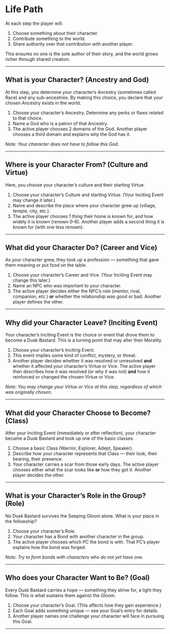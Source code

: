 # **Life Path**

At each step the player will:

1. Choose something about their character.
2. Contribute something to the world.
3. Share authority over that contribution with another player.

This ensures no one is the sole author of their story, and the world grows richer through shared creation.

---

## **What is your Character? (Ancestry and God)**

At this step, you determine your character’s Ancestry (sometimes called Race) and any sub-ancestries. By making this choice, you declare that your chosen Ancestry exists in the world.

1. Choose your character’s Ancestry. Determine any perks or flaws related to that choice.
2. Name a God who is a patron of that Ancestry.
3. The active player chooses 2 domains of the God. Another player chooses a third domain and explains why the God has it.

*Note: Your character does not have to follow this God.*

---

## **Where is your Character From? (Culture and Virtue)**

Here, you choose your character’s culture and their starting Virtue.

1. Choose your character’s Culture and starting Virtue. (Your Inciting Event may change it later.)
2. Name and describe the place where your character grew up (village, temple, city, etc.).
3. The active player chooses 1 thing their home is known for, and how widely it is known (renown 0–6). Another player adds a second thing it is known for (with one less renown).

---

## **What did your Character Do? (Career and Vice)**

As your character grew, they took up a profession — something that gave them meaning or put food on the table.

1. Choose your character’s Career and Vice. (Your Inciting Event may change this later.)
2. Name an NPC who was important to your character.
3. The active player decides either the NPC’s role (mentor, rival, companion, etc.) **or** whether the relationship was good or bad. Another player defines the other.

---

## **Why did your Character Leave? (Inciting Event)**

Your character’s Inciting Event is the choice or event that drove them to become a Dusk Bastard. This is a turning point that may alter their Morality.

1. Choose your character’s Inciting Event.
2. This event implies some kind of conflict, mystery, or threat.
3. Another player decides whether it was resolved or unresolved **and** whether it affected your character’s Virtue or Vice. The active player then describes how it was resolved (or why it was not) **and** how it reinforced or changed the chosen Virtue or Vice.

*Note: You may change your Virtue or Vice at this step, regardless of which was originally chosen.*

---

## **What did your Character Choose to Become? (Class)**

After your Inciting Event (immediately or after reflection), your character became a Dusk Bastard and took up one of the basic classes.

1. Choose a basic Class (Warrior, Explorer, Adept, Speaker).
2. Describe how your character represents that Class — their look, their bearing, their presence.
3. Your character carries a scar from those early days. The active player chooses either what the scar looks like **or** how they got it. Another player decides the other.

---

## **What is your Character’s Role in the Group? (Role)**

No Dusk Bastard survives the Seeping Gloom alone. What is your place in the fellowship?

1. Choose your character’s Role.
2. Your character has a Bond with another character in the group.
3. The active player chooses which PC the bond is with. That PC’s player explains how the bond was forged.

*Note: Try to form bonds with characters who do not yet have one.*

---

## **Who does your Character Want to Be? (Goal)**

Every Dusk Bastard carries a hope — something they strive for, a light they follow. This is what sustains them against the Gloom.

1. Choose your character’s Goal. (This affects how they gain experience.)
2. Each Goal adds something unique — see your Goal’s entry for details.
3. Another player names one challenge your character will face in pursuing this Goal.

---

